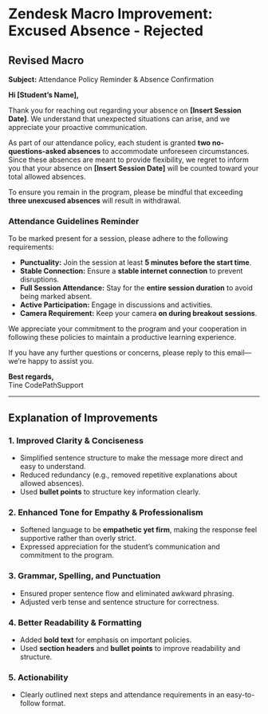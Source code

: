 # **Zendesk Macro Improvement: Excused Absence - Rejected**

## **Revised Macro**

**Subject:** Attendance Policy Reminder & Absence Confirmation

**Hi [Student’s Name],**

Thank you for reaching out regarding your absence on **[Insert Session Date]**. We understand that unexpected situations can arise, and we appreciate your proactive communication.

As part of our attendance policy, each student is granted **two no-questions-asked absences** to accommodate unforeseen circumstances. Since these absences are meant to provide flexibility, we regret to inform you that your absence on **[Insert Session Date]** will be counted toward your total allowed absences.

To ensure you remain in the program, please be mindful that exceeding **three unexcused absences** will result in withdrawal.

### **Attendance Guidelines Reminder**
To be marked present for a session, please adhere to the following requirements:
- **Punctuality:** Join the session at least **5 minutes before the start time**.
- **Stable Connection:** Ensure a **stable internet connection** to prevent disruptions.
- **Full Session Attendance:** Stay for the **entire session duration** to avoid being marked absent.
- **Active Participation:** Engage in discussions and activities.
- **Camera Requirement:** Keep your camera **on during breakout sessions**.

We appreciate your commitment to the program and your cooperation in following these policies to maintain a productive learning experience.

If you have any further questions or concerns, please reply to this email—we’re happy to assist you.

**Best regards,**  
Tine
CodePathSupport

---

## **Explanation of Improvements**

### **1. Improved Clarity & Conciseness**
- Simplified sentence structure to make the message more direct and easy to understand.
- Reduced redundancy (e.g., removed repetitive explanations about allowed absences).
- Used **bullet points** to structure key information clearly.

### **2. Enhanced Tone for Empathy & Professionalism**
- Softened language to be **empathetic yet firm**, making the response feel supportive rather than overly strict.
- Expressed appreciation for the student’s communication and commitment to the program.

### **3. Grammar, Spelling, and Punctuation**
- Ensured proper sentence flow and eliminated awkward phrasing.
- Adjusted verb tense and sentence structure for correctness.

### **4. Better Readability & Formatting**
- Added **bold text** for emphasis on important policies.
- Used **section headers** and **bullet points** to improve readability and structure.

### **5. Actionability**
- Clearly outlined next steps and attendance requirements in an easy-to-follow format.

